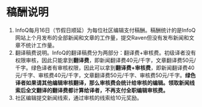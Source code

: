 # 稿酬说明

1. InfoQ每月16日（节假日顺延）为每位社区编辑支付稿酬。稿酬统计的是InfoQ网站上个月发布的全部新闻和文章的工作量，提交Raven但没有发布新闻和文章不统计工作量。
2. 翻译稿费说明。InfoQ的翻译稿费分为两部分：翻译费+审核费。初级译者没有权限审核，因此只能拿到**翻译费**，即新闻翻译费40元/千字，文章翻译费50元/千字。绿色译者有审核权限，因此可以拿到**翻译费+审核费**，即新闻翻译费40元/千字、审核费40元/千字，文章翻译费50元/千字、审核费50元/千字。**绿色译者如果请其他编辑审核翻译，那么审核费会统计给审核的编辑。领取新闻线索后全文翻译的翻译费都计算给译者，不再支付全职编辑审核费。**
3. 社区编辑提交新闻线索，通过审核的线索给10元奖励。



